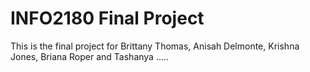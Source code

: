 # INFO2180 Final Project

This is the final project for Brittany Thomas, Anisah Delmonte, Krishna Jones, Briana Roper and Tashanya .....

